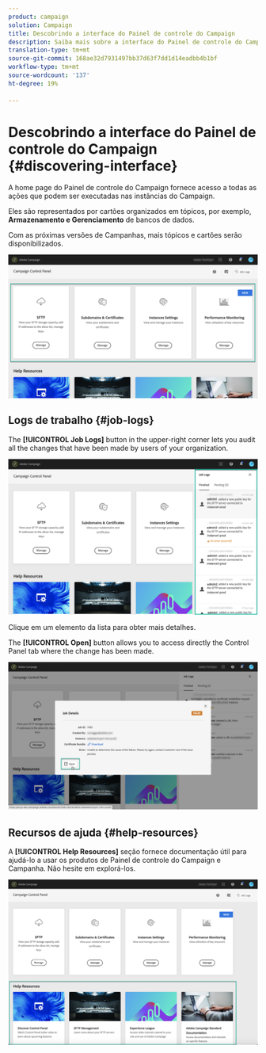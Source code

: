 ```yaml
---
product: campaign
solution: Campaign
title: Descobrindo a interface do Painel de controle do Campaign
description: Saiba mais sobre a interface do Painel de controle do Campaign
translation-type: tm+mt
source-git-commit: 168ae32d7931497bb37d63f7dd1d14eadbb4b1bf
workflow-type: tm+mt
source-wordcount: '137'
ht-degree: 19%

---
```



# Descobrindo a interface do Painel de controle do Campaign {#discovering-interface}

A home page do Painel de controle do Campaign fornece acesso a todas as ações que podem ser executadas nas instâncias do Campaign.

Eles são representados por cartões organizados em tópicos, por exemplo, **Armazenamento e Gerenciamento** de bancos de dados.

Com as próximas versões de Campanhas, mais tópicos e cartões serão disponibilizados.

![](assets/control_panel_interface.png)

## Logs de trabalho {#job-logs}

The **[!UICONTROL Job Logs]** button in the upper-right corner lets you audit all the changes that have been made by users of your organization.

![](assets/control_panel_interface2.png)

Clique em um elemento da lista para obter mais detalhes.

The **[!UICONTROL Open]** button allows you to access directly the Control Panel tab where the change has been made.

![](assets/control_panel_logdetails.png)

## Recursos de ajuda {#help-resources}

A **[!UICONTROL Help Resources]** seção fornece documentação útil para ajudá-lo a usar os produtos de Painel de controle do Campaign e Campanha. Não hesite em explorá-los.

![](assets/helpresources.png)
